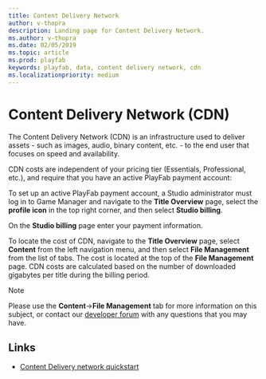 ```yaml
---
title: Content Delivery Network
author: v-thopra
description: Landing page for Content Delivery Network.
ms.author: v-thopra
ms.date: 02/05/2019
ms.topic: article
ms.prod: playfab
keywords: playfab, data, content delivery network, cdn
ms.localizationpriority: medium
---
```


# Content Delivery Network (CDN)

The Content Delivery Network (CDN) is an infrastructure used to deliver assets - such as images, audio, binary content, etc. - to the end user that focuses on speed and availability.

CDN costs are independent of your pricing tier (Essentials, Professional, etc.), and require that you have an active PlayFab payment account:

To set up an active PlayFab payment account, a Studio administrator must log in to Game Manager and navigate to the **Title Overview** page, select the **profile icon** in the top right corner, and then select **Studio billing**.

On the **Studio billing** page enter your payment information.

To locate the cost of CDN, navigate to the **Title Overview** page, select **Content** from the left navigation menu, and then select **File Management** from the list of tabs. 
The cost is located at the top of the **File Management** page. CDN costs are calculated based on the number of downloaded gigabytes per title during the billing period.

> [!NOTE]
> Please use the **Content**->**File Management** tab for more information on this subject, or contact our [developer forum](https://community.playfab.com/) with any questions that you may have.

## Links

* [Content Delivery network quickstart](quickstart.md)
